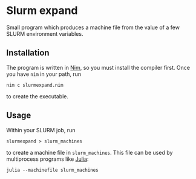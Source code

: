 # Slurm expand

Small program which produces a machine file from the value of a few SLURM
environment variables.


## Installation

The program is written in [Nim](https://nim-lang.org/), so you must install the
compiler first. Once you have `nim` in your path, run

    nim c slurmexpand.nim

to create the executable.


## Usage

Within your SLURM job, run

    slurmexpand > slurm_machines

to create a machine file in `slurm_machines`. This file can be used by
multiprocess programs like [Julia](https://julialang.org/):

    julia --machinefile slurm_machines
